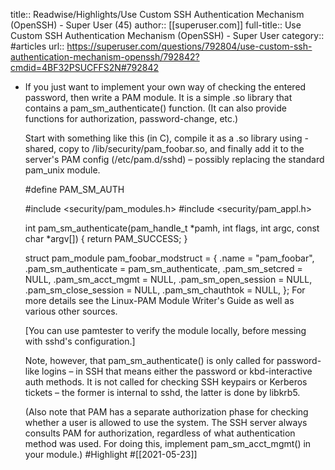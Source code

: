 title:: Readwise/Highlights/Use Custom SSH Authentication Mechanism (OpenSSH) - Super User (45)
author:: [[superuser.com]]
full-title:: Use Custom SSH Authentication Mechanism (OpenSSH) - Super User
category:: #articles
url:: https://superuser.com/questions/792804/use-custom-ssh-authentication-mechanism-openssh/792842?cmdid=4BF32PSUCFFS2N#792842

- If you just want to implement your own way of checking the entered password, then write a PAM module. It is a simple .so library that contains a pam_sm_authenticate() function. (It can also provide functions for authorization, password-change, etc.)
  
  Start with something like this (in C), compile it as a .so library using -shared, copy to /lib/security/pam_foobar.so, and finally add it to the server's PAM config (/etc/pam.d/sshd) – possibly replacing the standard pam_unix module.
  
  #define PAM_SM_AUTH
  
  #include <security/pam_modules.h>
  #include <security/pam_appl.h>
  
  int pam_sm_authenticate(pam_handle_t *pamh, int flags, int argc, const char *argv[]) {
    return PAM_SUCCESS;
  }
  
  struct pam_module pam_foobar_modstruct = {
    .name                 = "pam_foobar",
    .pam_sm_authenticate  = pam_sm_authenticate,
    .pam_sm_setcred       = NULL,
    .pam_sm_acct_mgmt     = NULL,
    .pam_sm_open_session  = NULL,
    .pam_sm_close_session = NULL,
    .pam_sm_chauthtok     = NULL,
  };
  For more details see the Linux-PAM Module Writer's Guide as well as various other sources.
  
  [You can use pamtester to verify the module locally, before messing with sshd's configuration.]
  
  Note, however, that pam_sm_authenticate() is only called for password-like logins – in SSH that means either the password or kbd-interactive auth methods. It is not called for checking SSH keypairs or Kerberos tickets – the former is internal to sshd, the latter is done by libkrb5.
  
  (Also note that PAM has a separate authorization phase for checking whether a user is allowed to use the system. The SSH server always consults PAM for authorization, regardless of what authentication method was used. For doing this, implement pam_sm_acct_mgmt() in your module.) #Highlight #[[2021-05-23]]